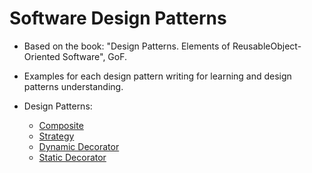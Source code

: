 # Software Design Patterns

- Based on the book: "Design Patterns. Elements of ReusableObject-Oriented Software", GoF.

- Examples for each design pattern writing for learning and design patterns understanding.

- Design Patterns:
  - [Composite](https://github.com/mnink275/DesignPatterns/blob/main/include/Composite/README.md)
  - [Strategy](https://github.com/mnink275/DesignPatterns/blob/main/include/Strategy/README.md)
  - [Dynamic Decorator](https://github.com/mnink275/DesignPatterns/tree/main/include/Dynamic%20Decorator/README.md)
  - [Static Decorator](https://github.com/mnink275/DesignPatterns/tree/main/include/Static%20Decorator/README.md)
